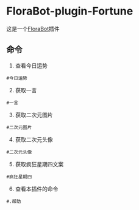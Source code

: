 # FloraBot-plugin-Fortune
这是一个[FloraBot](https://github.com/AEBC08/FloraBot)插件
## 命令

1. 查看今日运势
```Shell
#今日运势
```

2. 获取一言
```Shell
#一言
```

3. 获取二次元图片
```Shell
#二次元图片
```

4. 获取二次元头像
```Shell
#二次元头像
```

5. 获取疯狂星期四文案
```Shell
#疯狂星期四
```

6. 查看本插件的命令
```Shell
#.帮助
```

